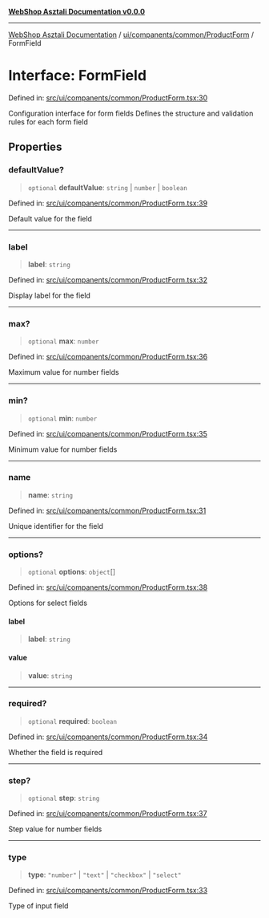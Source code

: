 [**WebShop Asztali Documentation v0.0.0**](../../../../../README.md)

***

[WebShop Asztali Documentation](../../../../../modules.md) / [ui/companents/common/ProductForm](../README.md) / FormField

# Interface: FormField

Defined in: [src/ui/companents/common/ProductForm.tsx:30](https://github.com/akosgamer1000/webshop_asztali/blob/694dfb5919995863486557fe9c75abb7edf40a6c/src/ui/companents/common/ProductForm.tsx#L30)

Configuration interface for form fields
Defines the structure and validation rules for each form field

## Properties

### defaultValue?

> `optional` **defaultValue**: `string` \| `number` \| `boolean`

Defined in: [src/ui/companents/common/ProductForm.tsx:39](https://github.com/akosgamer1000/webshop_asztali/blob/694dfb5919995863486557fe9c75abb7edf40a6c/src/ui/companents/common/ProductForm.tsx#L39)

Default value for the field

***

### label

> **label**: `string`

Defined in: [src/ui/companents/common/ProductForm.tsx:32](https://github.com/akosgamer1000/webshop_asztali/blob/694dfb5919995863486557fe9c75abb7edf40a6c/src/ui/companents/common/ProductForm.tsx#L32)

Display label for the field

***

### max?

> `optional` **max**: `number`

Defined in: [src/ui/companents/common/ProductForm.tsx:36](https://github.com/akosgamer1000/webshop_asztali/blob/694dfb5919995863486557fe9c75abb7edf40a6c/src/ui/companents/common/ProductForm.tsx#L36)

Maximum value for number fields

***

### min?

> `optional` **min**: `number`

Defined in: [src/ui/companents/common/ProductForm.tsx:35](https://github.com/akosgamer1000/webshop_asztali/blob/694dfb5919995863486557fe9c75abb7edf40a6c/src/ui/companents/common/ProductForm.tsx#L35)

Minimum value for number fields

***

### name

> **name**: `string`

Defined in: [src/ui/companents/common/ProductForm.tsx:31](https://github.com/akosgamer1000/webshop_asztali/blob/694dfb5919995863486557fe9c75abb7edf40a6c/src/ui/companents/common/ProductForm.tsx#L31)

Unique identifier for the field

***

### options?

> `optional` **options**: `object`[]

Defined in: [src/ui/companents/common/ProductForm.tsx:38](https://github.com/akosgamer1000/webshop_asztali/blob/694dfb5919995863486557fe9c75abb7edf40a6c/src/ui/companents/common/ProductForm.tsx#L38)

Options for select fields

#### label

> **label**: `string`

#### value

> **value**: `string`

***

### required?

> `optional` **required**: `boolean`

Defined in: [src/ui/companents/common/ProductForm.tsx:34](https://github.com/akosgamer1000/webshop_asztali/blob/694dfb5919995863486557fe9c75abb7edf40a6c/src/ui/companents/common/ProductForm.tsx#L34)

Whether the field is required

***

### step?

> `optional` **step**: `string`

Defined in: [src/ui/companents/common/ProductForm.tsx:37](https://github.com/akosgamer1000/webshop_asztali/blob/694dfb5919995863486557fe9c75abb7edf40a6c/src/ui/companents/common/ProductForm.tsx#L37)

Step value for number fields

***

### type

> **type**: `"number"` \| `"text"` \| `"checkbox"` \| `"select"`

Defined in: [src/ui/companents/common/ProductForm.tsx:33](https://github.com/akosgamer1000/webshop_asztali/blob/694dfb5919995863486557fe9c75abb7edf40a6c/src/ui/companents/common/ProductForm.tsx#L33)

Type of input field
